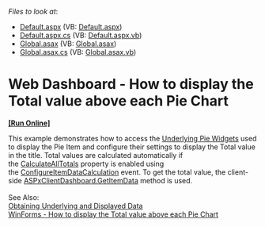 <!-- default file list -->
*Files to look at*:

* [Default.aspx](./CS/ASPxDashboard/Default.aspx) (VB: [Default.aspx](./VB/ASPxDashboard/Default.aspx))
* [Default.aspx.cs](./CS/ASPxDashboard/Default.aspx.cs) (VB: [Default.aspx.vb](./VB/ASPxDashboard/Default.aspx.vb))
* [Global.asax](./CS/ASPxDashboard/Global.asax) (VB: [Global.asax](./VB/ASPxDashboard/Global.asax))
* [Global.asax.cs](./CS/ASPxDashboard/Global.asax.cs) (VB: [Global.asax.vb](./VB/ASPxDashboard/Global.asax.vb))
<!-- default file list end -->
# Web Dashboard - How to display the Total value above each Pie Chart
<!-- run online -->
**[[Run Online]](https://codecentral.devexpress.com/t543185)**
<!-- run online end -->

<p>This example demonstrates how to access the <a href="https://documentation.devexpress.com/Dashboard/CustomDocument18020.aspx">Underlying Pie Widgets</a> used to display the Pie Item and configure their settings to display the Total value in the title. Total values are calculated automatically if the <a href="https://documentation.devexpress.com/Dashboard/DevExpressDashboardWebConfigureItemDataCalculationWebEventArgs_CalculateAllTotalstopic.aspx">CalculateAllTotals</a> property is enabled using the <a href="https://documentation.devexpress.com/Dashboard/DevExpress.DashboardWeb.ASPxDashboard.ConfigureItemDataCalculation.event">ConfigureItemDataCalculation</a> event. To get the total value, the client-side <a href="https://documentation.devexpress.com/Dashboard/DevExpressDashboardWebScriptsASPxClientDashboard_GetItemDatatopic.aspx">ASPxClientDashboard.GetItemData</a> method is used. <br><br>See Also:<br><a href="https://documentation.devexpress.com/Dashboard/17642/Preparing-the-Designer-and-Viewer-Applications/Web-Viewer/Obtaining-Underlying-and-Displayed-Data">Obtaining Underlying and Displayed Data</a><br><a href="https://github.com/DevExpress-Examples/how-to-display-the-total-value-above-each-pie-chart">WinForms - How to display the Total value above each Pie Chart</a> </p>

<br/>


